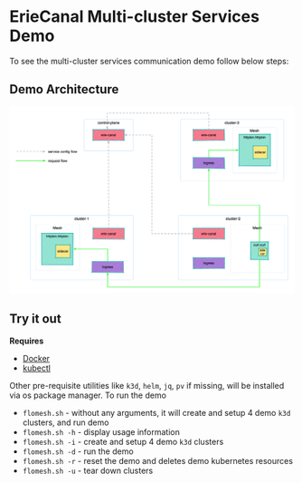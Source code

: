 # ErieCanal Multi-cluster Services Demo

To see the multi-cluster services communication demo follow below steps:

## Demo Architecture

![](demo-arch.png)

## Try it out

**Requires**

* [Docker](https://docs.docker.com/get-docker/)
* [kubectl](https://kubernetes.io/docs/tasks/tools/)

Other pre-requisite utilities like `k3d`, `helm`, `jq`, `pv` if missing, will be installed via os package manager. To run the demo

- `flomesh.sh` - without any arguments, it will create and setup 4 demo `k3d` clusters, and run demo
- `flomesh.sh -h` - display usage information
- `flomesh.sh -i` - create and setup 4 demo `k3d` clusters
- `flomesh.sh -d` - run the demo
- `flomesh.sh -r` - reset the demo and deletes demo kubernetes resources
- `flomesh.sh -u` - tear down clusters

